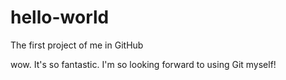 # hello-world
The first project of me in GitHub

wow. It's so fantastic. I'm so looking forward to using Git myself!
